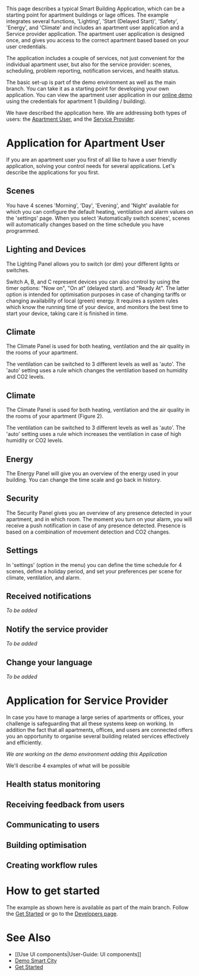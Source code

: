 This page describes a typical Smart Building Application, which can be a starting point for apartment buildings or lage offices. The example integrates several functions, 'Lighting', 'Start (Delayed Start)', 'Safety', 'Energy', and 'Climate' and includes an apartment user application and a Service provider application. The apartment user application is designed once, and gives you access to the correct apartment based based on your user credentials. 

The application includes a couple of services, not just convenient for the individual apartment user, but also for the service provider: scenes, scheduling, problem reporting, notification services, and health status.

The basic set-up is part of the demo environment as well as the main branch. You can take it as a starting point for developing your own application. You can view the apartment user application in our [online demo](https://demo.openremote.io) using the credentials for apartment 1 (building / building).

We have described the application here. We are addressing both types of users: the [Apartment User](#application-for-apartment-user), and the [Service Provider](#application-for-service-provider). 

# Application for Apartment User

If you are an apartment user you first of all like to have a user friendly application, solving your control needs for several applications. Let's describe the applications for you first.

## Scenes

You have 4 scenes 'Morning', 'Day', 'Evening', and 'Night' available for which you can configure the default heating, ventilation and alarm values on the 'settings' page. When you select 'Automatically switch scenes', scenes will automatically changes based on the time schedule you have programmed.

## Lighting and Devices

The Lighting Panel allows you to switch (or dim) your different lights or switches.

Switch A, B, and C represent devices you can also control by using the timer options: "Now on", "On at" (delayed start). and "Ready At". The latter option is intended for optimisation purposes in case of changing tariffs or changing availability of local (green) energy. It requires a system rules which know the running time of your device, and monitors the best time to start your device, taking care it is finished in time.

## Climate

The Climate Panel is used for both heating, ventilation and the air quality in the rooms of your apartment.

The ventilation can be switched to 3 different levels as well as 'auto'. The 'auto' setting uses a rule which changes the ventilation based on humidity and CO2 levels.

## Climate

The Climate Panel is used for both heating, ventilation and the air quality in the rooms of your apartment (Figure 2). 

The ventilation can be switched to 3 different levels as well as 'auto'. The 'auto' setting uses a rule which increases the ventilation in case of high humidity or CO2 levels.

## Energy

The Energy Panel will give you an overview of the energy used in your building. You can change the time scale and go back in history.

## Security

The Security Panel gives you an overview of any presence detected in your apartment, and in which room. The moment you turn on your alarm, you will receive a push notification in case of any presence detected. Presence is based on a combination of movement detection and CO2 changes.    

## Settings

In 'settings' (option in the menu) you can define the time schedule for 4 scenes, define a holiday period, and set your preferences per scene for climate, ventilation, and alarm. 

## Received notifications

_To be added_

## Notify the service provider

_To be added_

## Change your language

_To be added_

# Application for Service Provider

In case you have to manage a large series of apartments or offices, your challenge is safeguarding that all these systems keep on working. In addition the fact that all apartments, offices, and users are connected offers you an opportunity to organise several building related services effectively and efficiently.

_We are working on the demo environment adding this Application_

We'll describe 4 examples of what will be possible

## Health status monitoring

## Receiving feedback from users

## Communicating to users

## Building optimisation

## Creating workflow rules

# How to get started

The example as shown here is available as part of the main branch. Follow the [Get Started](https://openremote.io/get-started-manager/) or go to the [Developers page](https://openremote.io/developers/).

# See Also
- [[Use UI components|User-Guide: UI components]]
- [Demo Smart City](Demo-Smart-City)
- [Get Started](https://openremote.io/get-started-manager/)